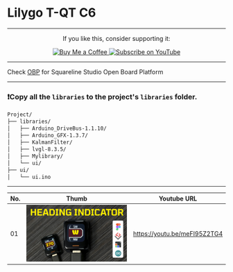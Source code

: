 # Lilygo T-QT C6
---
<p align="center">
  <span>If you like this, consider supporting it:</span>
</p>

<p align="center">
  <a href="https://www.buymeacoffee.com/nishad2m8" target="_blank">
    <img src="https://cdn.buymeacoffee.com/buttons/v2/default-yellow.png" alt="Buy Me a Coffee" style="height: 35px;">
  </a>
  <a href="https://www.youtube.com/channel/UCV_35rUyf4N5mHZXaxaFKiQ" target="_blank">
    <img src="https://img.shields.io/badge/Subscribe%20on%20YouTube-FF0000?style=flat&logo=youtube" alt="Subscribe on YouTube" style="height: 35px;">
  </a>
</p>


---

Check [OBP](https://github.com/nishad2m8/Squareline-OBP) for Squareline Studio Open Board Platform

---

### ❗Copy all the `libraries` to the project's `libraries` folder.

```
Project/
├── libraries/
│   ├── Arduino_DriveBus-1.1.10/
│   ├── Arduino_GFX-1.3.7/
│   ├── KalmanFilter/
│   ├── lvgl-8.3.5/
│   ├── Mylibrary/
│   └── ui/
├── ui/
│   └── ui.ino

```
---
| No.  | Thumb | Youtube URL |
| ------|-----|----------|
| 01 | ![alt text](<00-Assets/Heading indicator ui on ESP32 C6, Lilygo T-QT C6 LVGL.jpg>) | https://youtu.be/meFI95Z2TG4 |



<!-- | No | Thumb  | URL |  -->